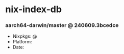 # nix-index-db
### aarch64-darwin/master @ 240609.3bcedce
- Nixpkgs: @[](https://github.com/NixOS/nixpkgs/commit/3bcedce9f4de37570242faf16e1e143583407eab)
- Platform: 
- Date: 

